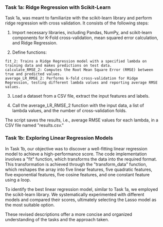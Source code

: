 ### Task 1a: Ridge Regression with Scikit-Learn

Task 1a, was meant to familiarize with the scikit-learn library and perform ridge regression with cross validation. It consists of the following steps:

  1) Import necessary libraries, including Pandas, NumPy, and scikit-learn components for K-Fold cross-validation, mean squared error calculation, and Ridge Regression.

  2) Define functions:
  
    fit_2: Trains a Ridge Regression model with a specified lambda on training data and makes predictions on test data.
    calculate_RMSE_2: Computes the Root Mean Square Error (RMSE) between true and predicted values.
    average_LR_RMSE_2: Performs k-fold cross-validation for Ridge Regression, testing different lambda values and reporting average RMSE values.

  3) Load a dataset from a CSV file, extract the input features and labels.

  4) Call the average_LR_RMSE_2 function with the input data, a list of lambda values, and the number of cross-validation folds.

The script saves the results, i.e., average RMSE values for each lambda, in a CSV file named "results.csv."

### Task 1b: Exploring Linear Regression Models

In Task 1b, our objective was to discover a well-fitting linear regression model to achieve a high-performance score. The code implementation involves a "fit" function, which transforms the data into the required format. This transformation is achieved through the "transform_data" function, which reshapes the array into five linear features, five quadratic features, five exponential features, five cosine features, and one constant feature using a loop.

To identify the best linear regression model, similar to Task 1a, we employed the scikit-learn library. We systematically experimented with different models and compared their scores, ultimately selecting the Lasso model as the most suitable option.

These revised descriptions offer a more concise and organized understanding of the tasks and the approach taken.
